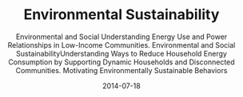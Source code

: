---
layout: project
permalink: /projects/:title
title: Environmental Sustainability
subtitle: Environmental and Social Understanding Energy Use and Power Relationships in Low-Income Communities. Environmental and Social SustainabilityUnderstanding Ways to Reduce Household Energy Consumption by Supporting Dynamic Households and Disconnected Communities. Motivating Environmentally Sustainable Behaviors
date: 2014-07-18
img: dreams.png
thumbnail: dreams-thumbnail.png
alt: image-alt
categories: past
description: Environmental and Social Understanding Energy Use and Power Relationships in Low-Income Communities. Environmental and Social SustainabilityUnderstanding Ways to Reduce Household Energy Consumption by Supporting Dynamic Households and Disconnected Communities. Motivating Environmentally Sustainable Behaviors
datafile: project3
---